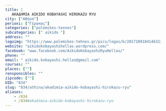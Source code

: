 ```yaml
---
title: |
   ΑΚΑΔΗΜΙΑ AIKIDO KOBAYASHI HIROKAZU RYU
city: ["Αθήνα"]
perioxi: ["Γέρακας"]
categories: ["polemikes-texnes"]
subcategories: [" aikido "]
address: ""
logoimg: "https://www.polemikes-tehnes.gr/pics/logos/b/2017109184146323.png"
website: "aikidokobayashihellas.wordpress.com/"
facebook: "www.facebook.com/AikidoKobayashiRyuHellas/"
phone: ""
email: " aikido.kobayashi.hellas@gmail.com"
courses: ""
places: [""]
rensponsibles: ""
zipcode: [""]
UID: "834"
slug: "834/athina/akadimia-aikido-kobayashi-hirokazu-ryu"
aliases:
    - /834
    - /834#akadimia-aikido-kobayashi-hirokazu-ryu
---
```


